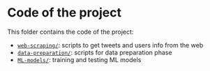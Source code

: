# Code of the project

This folder contains the code of the project:

- [`web-scraping/`](web-scraping/): scripts to get tweets and users info from the web
- [`data-preparation/`](data-preparation/): scripts for data preparation phase
- [`ML-models/`](ML-models/): training and testing ML models
